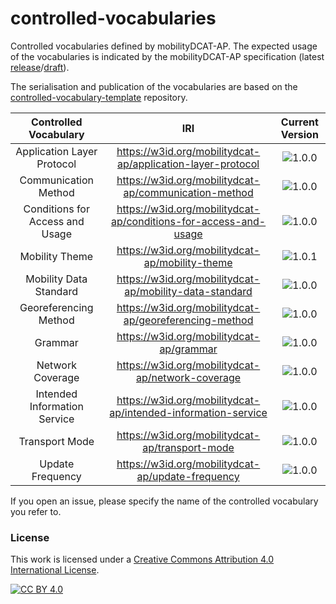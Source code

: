 # controlled-vocabularies
Controlled vocabularies defined by mobilityDCAT-AP. The expected usage of the vocabularies is indicated by the mobilityDCAT-AP specification (latest [release](https://w3id.org/mobilitydcat-ap)/[draft](https://w3id.org/mobilitydcat-ap/drafts)).

The serialisation and publication of the vocabularies are based on the [controlled-vocabulary-template](https://github.com/mobilityDCAT-AP/controlled-vocabulary-template) repository.

| Controlled Vocabulary | IRI | Current Version |
| :------------: | :------------------: | :------: |
| Application Layer Protocol | https://w3id.org/mobilitydcat-ap/application-layer-protocol | ![1.0.0](https://img.shields.io/badge/-1.0.0-blue?style=flat) |
| Communication Method | https://w3id.org/mobilitydcat-ap/communication-method | ![1.0.0](https://img.shields.io/badge/-1.0.0-blue?style=flat) |
| Conditions for Access and Usage | https://w3id.org/mobilitydcat-ap/conditions-for-access-and-usage | ![1.0.0](https://img.shields.io/badge/-1.0.0-blue?style=flat) |
| Mobility Theme | https://w3id.org/mobilitydcat-ap/mobility-theme | ![1.0.1](https://img.shields.io/badge/-1.0.1-blue?style=flat) |
| Mobility Data Standard | https://w3id.org/mobilitydcat-ap/mobility-data-standard | ![1.0.0](https://img.shields.io/badge/-1.0.0-blue?style=flat) |
| Georeferencing Method | https://w3id.org/mobilitydcat-ap/georeferencing-method | ![1.0.0](https://img.shields.io/badge/-1.0.0-blue?style=flat) |
| Grammar | https://w3id.org/mobilitydcat-ap/grammar | ![1.0.0](https://img.shields.io/badge/-1.0.0-blue?style=flat) |
| Network Coverage | https://w3id.org/mobilitydcat-ap/network-coverage | ![1.0.0](https://img.shields.io/badge/-1.0.0-blue?style=flat) |
| Intended Information Service | https://w3id.org/mobilitydcat-ap/intended-information-service | ![1.0.0](https://img.shields.io/badge/-1.0.0-blue?style=flat) |
| Transport Mode | https://w3id.org/mobilitydcat-ap/transport-mode | ![1.0.0](https://img.shields.io/badge/-1.0.0-blue?style=flat) |
| Update Frequency | https://w3id.org/mobilitydcat-ap/update-frequency | ![1.0.0](https://img.shields.io/badge/-1.0.0-blue?style=flat) |

If you open an issue, please specify the name of the controlled vocabulary you refer to.

### License

This work is licensed under a [Creative Commons Attribution 4.0 International
License](http://creativecommons.org/licenses/by/4.0/).

[![CC BY 4.0](https://i.creativecommons.org/l/by/4.0/88x31.png)](http://creativecommons.org/licenses/by/4.0/)

